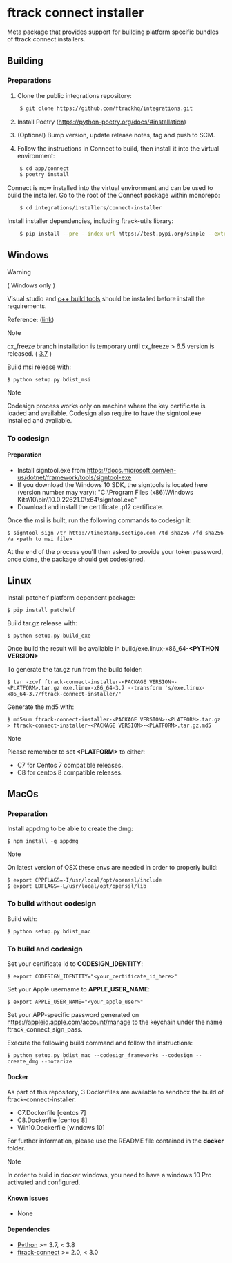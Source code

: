 # ftrack connect installer

Meta package that provides support for building platform specific
bundles of ftrack connect installers.

## Building

### Preparations


1. Clone the public integrations repository:

```bash
    $ git clone https://github.com/ftrackhq/integrations.git
```

2. Install Poetry (https://python-poetry.org/docs/#installation)

3. (Optional) Bump version, update release notes, tag and push to SCM.

4. Follow the instructions in Connect to build, then install it into the virtual environment:

```bash
    $ cd app/connect
    $ poetry install
```

Connect is now installed into the virtual environment and can be used to build the installer. Go
to the root of the Connect package within monorepo:

```bash
    $ cd integrations/installers/connect-installer
```

Install installer dependencies, including ftrack-utils library:

```bash
    $ pip install --pre --index-url https://test.pypi.org/simple --extra-index-url https://pypi.org/simple  -r requirements.txt
```


## Windows


Warning

( Windows only )

Visual studio and [c++ build
tools](https://visualstudio.microsoft.com/downloads/#build-tools-for-visual-studio-2019)
should be installed before install the requirements.

Reference:
([link](https://stackoverflow.com/questions/40018405/cannot-open-include-file-io-h-no-such-file-or-directory))

Note

cx_freeze branch installation is temporary until cx_freeze \> 6.5
version is released. (
[3.7](https://github.com/marcelotduarte/cx_Freeze/pull/887) )


Build msi release with:

    $ python setup.py bdist_msi

Note

Codesign process works only on machine where the key certificate is
loaded and available. Codesign also require to have the signtool.exe
installed and available.

### To codesign

#### Preparation

- Install signtool.exe from
  <https://docs.microsoft.com/en-us/dotnet/framework/tools/signtool-exe>
- If you download the Windows 10 SDK, the signtools is located here (version number may vary):
  "C:\Program Files (x86)\Windows Kits\10\bin\10.0.22621.0\x64\signtool.exe"
- Download and install the certificate .p12 certificate.

Once the msi is built, run the following commands to codesign it:

    $ signtool sign /tr http://timestamp.sectigo.com /td sha256 /fd sha256 /a <path to msi file>

At the end of the process you'll then asked to provide your token
password, once done, the package should get codesigned.


## Linux

Install patchelf platform dependent package:

    $ pip install patchelf

Build tar.gz release with:

    $ python setup.py build_exe

Once build the result will be available in
build/exe.linux-x86_64-**\<PYTHON VERSION\>**

To generate the tar.gz run from the build folder:

    $ tar -zcvf ftrack-connect-installer-<PACKAGE VERSION>-<PLATFORM>.tar.gz exe.linux-x86_64-3.7 --transform 's/exe.linux-x86_64-3.7/ftrack-connect-installer/'

Generate the md5 with:

    $ md5sum ftrack-connect-installer-<PACKAGE VERSION>-<PLATFORM>.tar.gz > ftrack-connect-installer-<PACKAGE VERSION>-<PLATFORM>.tar.gz.md5

Note

Please remember to set **\<PLATFORM\>** to either:

-   C7 for Centos 7 compatible releases.
-   C8 for centos 8 compatible releases.

## MacOs


### Preparation

Install appdmg to be able to create the dmg:

    $ npm install -g appdmg

Note

On latest version of OSX these envs are needed in order to properly
build:

    $ export CPPFLAGS=-I/usr/local/opt/openssl/include
    $ export LDFLAGS=-L/usr/local/opt/openssl/lib

### To build without codesign

Build with:

    $ python setup.py bdist_mac

### To build and codesign

Set your certificate id to **CODESIGN_IDENTITY**:

    $ export CODESIGN_IDENTITY="<your_certificate_id_here>"

Set your Apple username to **APPLE_USER_NAME**:

    $ export APPLE_USER_NAME="<your_apple_user>"

Set your APP-specific password generated on
<https://appleid.apple.com/account/manage> to the keychain under the
name ftrack_connect_sign_pass.

Execute the following build command and follow the instructions:

    $ python setup.py bdist_mac --codesign_frameworks --codesign --create_dmg --notarize

#### Docker

As part of this repository, 3 Dockerfiles are available to sendbox the
build of ftrack-connect-installer.

-   C7.Dockerfile \[centos 7\]
-   C8.Dockerfile \[centos 8\]
-   Win10.Dockerfile \[windows 10\]

For further information, please use the README file contained in the
**docker** folder.

Note

In order to build in docker windows, you need to have a windows 10 Pro
activated and configured.

#### Known Issues

-   None

#### Dependencies

-   [Python](http://python.org) \>= 3.7, \< 3.8
-   [ftrack-connect](https://github.com/ftrackhq/integrations/apps/connect) \>=
    2.0, \< 3.0
